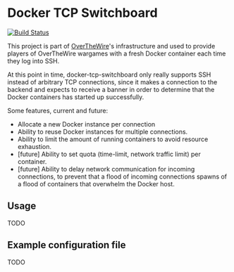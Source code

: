# Docker TCP Switchboard

[![Build Status](https://api.travis-ci.org/OverTheWireOrg/docker-tcp-switchboard.svg?branch=master)](https://api.travis-ci.org/OverTheWireOrg/docker-tcp-switchboard)

This project is part of [OverTheWire]'s infrastructure and used to provide
players of OverTheWire wargames with a fresh Docker container each time they
log into SSH.

At this point in time, docker-tcp-switchboard only really supports SSH instead
of arbitrary TCP connections, since it makes a connection to the backend and
expects to receive a banner in order to determine that the Docker containers
has started up successfully.

Some features, current and future:

* Allocate a new Docker instance per connection
* Ability to reuse Docker instances for multiple connections.
* Ability to limit the amount of running containers to avoid resource exhaustion.
* [future] Ability to set quota (time-limit, network traffic limit) per container.
* [future] Ability to delay network communication for incoming connections, to
  prevent that a flood of incoming connections spawns of a flood of containers
  that overwhelm the Docker host.

## Usage

TODO

## Example configuration file

TODO


[OverTheWire]: http://overthewire.org
